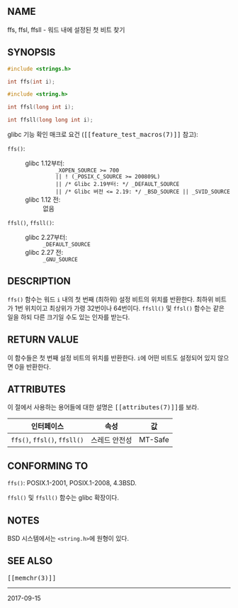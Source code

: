 ## NAME

ffs, ffsl, ffsll - 워드 내에 설정된 첫 비트 찾기

## SYNOPSIS

```c
#include <strings.h>

int ffs(int i);

#include <string.h>

int ffsl(long int i);

int ffsll(long long int i);
```

glibc 기능 확인 매크로 요건 (<tt>[[feature_test_macros(7)]]</tt> 참고):

<dl>
<dt><code>ffs()</code>:</dt>
<dd>
 <dl>
 <dt>glibc 1.12부터:</dt>
 <dd>
 <code>    _XOPEN_SOURCE >= 700</code><br>
 <code>    || ! (_POSIX_C_SOURCE >= 200809L)</code><br>
 <code>    || /* Glibc 2.19부터: */ _DEFAULT_SOURCE</code><br>
 <code>    || /* Glibc 버전 <= 2.19: */ _BSD_SOURCE || _SVID_SOURCE</code>
 </dd>
 <dt>glibc 1.12 전:</dt>
 <dd>없음</dd>
 </dl>
</dd>
<dt><code>ffsl()</code>, <code>ffsll()</code>:</dt>
<dd>
 <dl>
 <dt>glibc 2.27부터:</dt>
 <dd><code>_DEFAULT_SOURCE</code></dd>
 <dt>glibc 2.27 전:</dt>
 <dd><code>_GNU_SOURCE</code></dd>
 </dl>
</dd>
</dl>

## DESCRIPTION

`ffs()` 함수는 워드 `i` 내의 첫 번째 (최하위) 설정 비트의 위치를 반환한다. 최하위 비트가 1번 위치이고 최상위가 가령 32번이나 64번이다. `ffsll()` 및 `ffsl()` 함수는 같은 일을 하되 다른 크기일 수도 있는 인자를 받는다.

## RETURN VALUE

이 함수들은 첫 번째 설정 비트의 위치를 반환한다. `i`에 어떤 비트도 설정되어 있지 않으면 0을 반환한다.

## ATTRIBUTES

이 절에서 사용하는 용어들에 대한 설명은 <tt>[[attributes(7)]]</tt>를 보라.

| 인터페이스 | 속성 | 값 |
| --- | --- | --- |
| `ffs()`, `ffsl()`, `ffsll()` | 스레드 안전성 | MT-Safe |

## CONFORMING TO

`ffs()`: POSIX.1-2001, POSIX.1-2008, 4.3BSD.

`ffsl()` 및 `ffsll()` 함수는 glibc 확장이다.

## NOTES

BSD 시스템에서는 `<string.h>`에 원형이 있다.

## SEE ALSO

<tt>[[memchr(3)]]</tt>

----

2017-09-15
